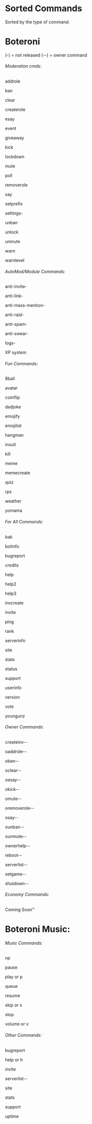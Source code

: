 # Sorted Commands

Sorted by the type of command.

# Boteroni
(-) = not released (--) = owner command

###### Moderation cmds:

addrole

ban

clear

createrole

esay

event

giveaway

kick

lockdown

mute

poll

removerole

say

setprefix

settings-

unban

unlock

unmute

warn

warnlevel

###### AutoMod/Module Commands:

anti-invite- 
 
anti-link- 

anti-mass-mention- 
 
anti-raid- 
 
anti-spam- 
 
anti-swear- 
 
logs-
 
XP system

###### Fun Commands:

8ball

avatar

coinflip

dadjoke

emojify

emojilist

hangman

insult

kill

meme

memecreate

quiz

rps

weather 

yomama

###### For All Commands:

bak

botinfo

bugreport

credits

help

help2

help3

invcreate

invite

ping

rank

serverinfo

site

stats

status

support

userinfo

version

vote

youngunz

###### Owner Commands:

createinv-- 

oaddrole-- 
  
oban-- 
  
oclear-- 
  
oesay-- 
  
okick-- 
  
omute-- 
  
oremoverole-- 
  
osay-- 
 
ounban-- 
  
ounmute-- 
  
ownerhelp-- 
  
reboot-- 

serverlist-- 
  
setgame-- 

shutdown--

###### Economy Commands:

Coming Soon™

# Boteroni Music:

###### Music Commands:

np

pause

play or p

queue

resume

skip or s

stop

volume or v

###### Other Commands:

bugreport

help or h

invite

serverlist--

site

stats

support

uptime


